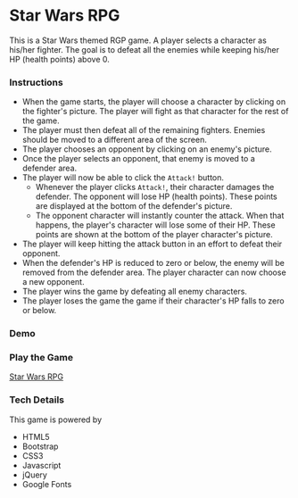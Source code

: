 # Star Wars RPG
This is a Star Wars themed RGP game. A player selects a character as his/her fighter. The goal is to defeat all the enemies while keeping his/her HP (health points) above 0.

### Instructions
* When the game starts, the player will choose a character by clicking on the fighter's picture. The player will fight as that character for the rest of the game.
* The player must then defeat all of the remaining fighters. Enemies should be moved to a different area of the screen.
* The player chooses an opponent by clicking on an enemy's picture.
* Once the player selects an opponent, that enemy is moved to a defender area.
* The player will now be able to click the `Attack!` button.
  * Whenever the player clicks `Attack!`, their character damages the defender. The opponent will lose HP (health points). These points are displayed at the bottom of the defender's picture.
  * The opponent character will instantly counter the attack. When that happens, the player's character will lose some of their HP. These points are shown at the bottom of the player character's picture.
* The player will keep hitting the attack button in an effort to defeat their opponent.
* When the defender's HP is reduced to zero or below, the enemy will be removed from the defender area. The player character can now choose a new opponent.
* The player wins the game by defeating all enemy characters. 
* The player loses the game the game if their character's HP falls to zero or below.

### Demo



### Play the Game 

[Star Wars RPG](https://winfredsunga-jw0226.github.io/Star-Wars-RPG/)

### Tech Details

This game is powered by 
* HTML5
* Bootstrap
* CSS3
* Javascript
* jQuery
* Google Fonts
